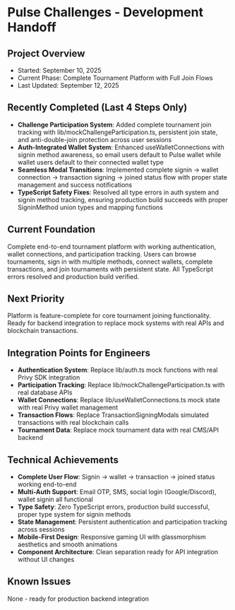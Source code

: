 # Pulse Challenges - Development Handoff

## Project Overview
- Started: September 10, 2025
- Current Phase: Complete Tournament Platform with Full Join Flows
- Last Updated: September 12, 2025

## Recently Completed (Last 4 Steps Only)
- **Challenge Participation System**: Added complete tournament join tracking with lib/mockChallengeParticipation.ts, persistent join state, and anti-double-join protection across user sessions
- **Auth-Integrated Wallet System**: Enhanced useWalletConnections with signin method awareness, so email users default to Pulse wallet while wallet users default to their connected wallet type
- **Seamless Modal Transitions**: Implemented complete signin → wallet connection → transaction signing → joined status flow with proper state management and success notifications  
- **TypeScript Safety Fixes**: Resolved all type errors in auth system and signin method tracking, ensuring production build succeeds with proper SigninMethod union types and mapping functions

## Current Foundation
Complete end-to-end tournament platform with working authentication, wallet connections, and participation tracking. Users can browse tournaments, sign in with multiple methods, connect wallets, complete transactions, and join tournaments with persistent state. All TypeScript errors resolved and production build verified.

## Next Priority
Platform is feature-complete for core tournament joining functionality. Ready for backend integration to replace mock systems with real APIs and blockchain transactions.

## Integration Points for Engineers
- **Authentication System**: Replace lib/auth.ts mock functions with real Privy SDK integration
- **Participation Tracking**: Replace lib/mockChallengeParticipation.ts with real database APIs  
- **Wallet Connections**: Replace lib/useWalletConnections.ts mock state with real Privy wallet management
- **Transaction Flows**: Replace TransactionSigningModals simulated transactions with real blockchain calls
- **Tournament Data**: Replace mock tournament data with real CMS/API backend

## Technical Achievements
- **Complete User Flow**: Signin → wallet → transaction → joined status working end-to-end
- **Multi-Auth Support**: Email OTP, SMS, social login (Google/Discord), wallet signin all functional
- **Type Safety**: Zero TypeScript errors, production build successful, proper type system for signin methods
- **State Management**: Persistent authentication and participation tracking across sessions
- **Mobile-First Design**: Responsive gaming UI with glassmorphism aesthetics and smooth animations
- **Component Architecture**: Clean separation ready for API integration without UI changes

## Known Issues
None - ready for production backend integration